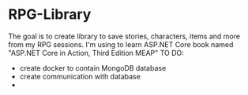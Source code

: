 # RPG-Library
The goal is to create library to save stories, characters, items and more from my RPG sessions.
I'm using to learn ASP.NET Core book named "ASP.NET Core in Action, Third Edition MEAP"
TO DO:
- create docker to contain MongoDB database
- create communication with database
- 